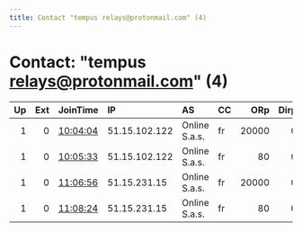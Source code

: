 ```yaml
---
title: Contact "tempus relays@protonmail.com" (4)
---
```


# Contact: "tempus relays@protonmail.com" (4)

|   Up |   Ext | JoinTime                                                                                            | IP            | AS            | CC   |   ORp |   Dirp | OS    | Version   | Nickname   |   eFamMembers |
|-----:|------:|:----------------------------------------------------------------------------------------------------|:--------------|:--------------|:-----|------:|-------:|:------|:----------|:-----------|--------------:|
|    1 |     0 | [10:04:04](https://metrics.torproject.org/rs.html#details/1E598577B136DEE0C7575BFAEAD223E810A1002D) | 51.15.102.122 | Online S.a.s. | fr   | 20000 |      0 | Linux | 0.3.3.9   | aestas     |             4 |
|    1 |     0 | [10:05:33](https://metrics.torproject.org/rs.html#details/4EA70C63D37D4AB0D2D456540B2787D61874F989) | 51.15.102.122 | Online S.a.s. | fr   |    80 |      0 | Linux | 0.3.3.9   | hiems      |             4 |
|    1 |     0 | [11:06:56](https://metrics.torproject.org/rs.html#details/801862485CB9FC0C85F3D37CFE6B0C6712C95E72) | 51.15.231.15  | Online S.a.s. | fr   | 20000 |      0 | Linux | 0.3.3.9   | ver        |             4 |
|    1 |     0 | [11:08:24](https://metrics.torproject.org/rs.html#details/A336FE0B611D2808D8139C25FC344A3BDF91527A) | 51.15.231.15  | Online S.a.s. | fr   |    80 |      0 | Linux | 0.3.3.9   | autumnus   |             4 |
